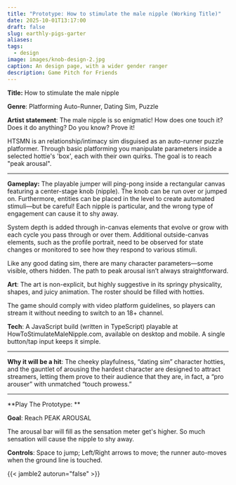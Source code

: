 ```yaml
---
title: "Prototype: How to stimulate the male nipple (Working Title)"
date: 2025-10-01T13:17:00
draft: false
slug: earthly-pigs-garter
aliases:
tags:
  - design
image: images/knob-design-2.jpg
caption: An design page, with a wider gender ranger
description: Game Pitch for Friends
---
```

**Title:** How to stimulate the male nipple 

**Genre**: Platforming Auto-Runner, Dating Sim, Puzzle

**Artist statement**: The male nipple is so enigmatic! How does one touch it? Does it do anything? Do you know? Prove it!

HTSMN is an relationship/intimacy sim disguised as an auto-runner puzzle platformer.  Through basic platforming you manipulate parameters inside a selected hottie's 'box', each with their own quirks. The goal is to reach "peak arousal".


---

**Gameplay:** 
The playable jumper will ping-pong inside a rectangular canvas featuring a center-stage knob (nipple). The knob can be run over or jumped on. Furthermore, entities can be placed in the level to create automated stimuli—but be careful! Each nipple is particular, and the wrong type of engagement can cause it to shy away.

System depth is added through in-canvas elements that evolve or grow with each cycle you pass through or over them. Additional outside-canvas elements, such as the profile portrait, need to be observed for state changes or monitored to see how they respond to various stimuli.

Like any good dating sim, there are many character parameters—some visible, others hidden. The path to peak arousal isn’t always straightforward.

**Art**:
The art is non-explicit, but highly suggestive in its springy physicality, shapes, and juicy animation. The roster should be filled with hotties.

The game should comply with video platform guidelines, so players can stream it without needing to switch to an 18+ channel.

**Tech**:
A JavaScript build (written in TypeScript) playable at HowToStimulateMaleNipple.com, available on desktop and mobile. A single button/tap input keeps it simple.

--- 

**Why it will be a hit**: The cheeky playfulness, “dating sim” character hotties, and the gauntlet of arousing the hardest character are designed to attract streamers, letting them prove to their audience that they are, in fact, a “pro arouser” with unmatched “touch prowess.”

---

**Play The Prototype: **

**Goal**: Reach PEAK AROUSAL

The arousal bar will fill as the sensation meter get's higher. So much sensation will cause the nipple to shy away.  
 
**Controls**: Space to jump; Left/Right arrows to move; the runner auto-moves when the ground line is touched.

{{< jamble2 autorun="false" >}}
